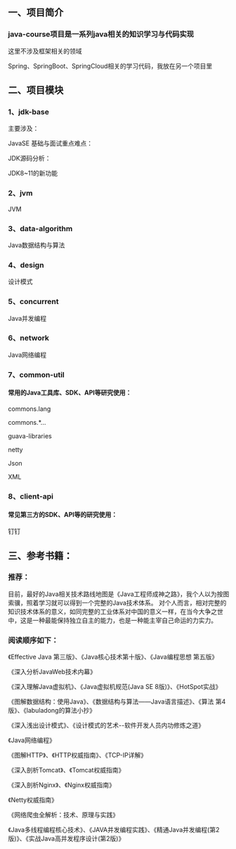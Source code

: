 ##  一、项目简介
### java-course项目是一系列java相关的知识学习与代码实现
这里不涉及框架相关的领域

Spring、SpringBoot、SpringCloud相关的学习代码，我放在另一个项目里

## 二、项目模块
### 1、jdk-base
主要涉及：

JavaSE 基础与面试重点难点：

JDK源码分析：

JDK8~11的新功能

### 2、jvm
JVM

### 3、data-algorithm
Java数据结构与算法


### 4、design
设计模式

### 5、concurrent
Java并发编程

### 6、network
Java网络编程

### 7、common-util
#### 常用的Java工具库、SDK、API等研究使用：

commons.lang

commons.*...

guava-libraries

netty

Json

XML

### 8、client-api
#### 常见第三方的SDK、API等的研究使用：

钉钉

## 三、参考书籍：
### 推荐：
目前，最好的Java相关技术路线地图是《Java工程师成神之路》，我个人以为按图索骥，照着学习就可以得到一个完整的Java技术体系。
对个人而言，相对完整的知识技术体系的意义，如同完整的工业体系对中国的意义一样，在当今大争之世中，这是一种最能保持独立自主的能力，也是一种能主宰自己命运的力实力。

### 阅读顺序如下：
《Effective Java 第三版》、《Java核心技术第十版》、《Java编程思想 第五版》

《深入分析JavaWeb技术内幕》

《深入理解Java虚拟机》、《Java虚拟机规范(Java SE 8版)》、《HotSpot实战》

《图解数据结构：使用Java》、《数据结构与算法——Java语言描述》、《算法 第4版》、《labuladong的算法小抄》

《深入浅出设计模式》、《设计模式的艺术--软件开发人员内功修炼之道》

《Java网络编程》

《图解HTTP》、《HTTP权威指南》、《TCP-IP详解》

《深入剖析Tomcat》、《Tomcat权威指南》

《深入剖析Nginx》、《Nginx权威指南》

《Netty权威指南》

《网络爬虫全解析：技术、原理与实践》

《Java多线程编程核心技术》、《JAVA并发编程实践》、《精通Java并发编程(第2版)》、《实战Java高并发程序设计(第2版)》







